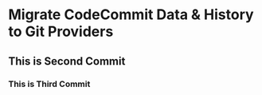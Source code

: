 # Migrate CodeCommit Data & History to Git Providers


## This is Second Commit

### This is Third Commit 
